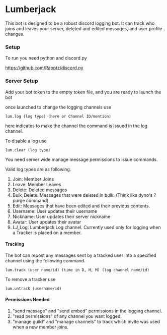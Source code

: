 # Lumberjack

This bot is designed to be a robust discord logging bot. It can track who joins and leaves your server, deleted and
edited messages, and user profile changes.

### Setup

To run you need python and discord.py

https://github.com/Rapptz/discord.py

### Server Setup

Add your bot token to the empty token file, and you are ready to launch the bot

once launched to change the logging channels use

`lum.log (log type) (here or Channel ID/mention)`

here indicates to make the channel the command is issued in the log channel.

To disable a log use

`lum.clear (log type) `

You need server wide manage message permissions to issue commands.

Valid log types are as following.

1. Join: Member Joins
2. Leave: Member Leaves
3. Delete: Deleted messages
4. Bulk_Delete: Messages that were deleted in bulk. (Think like dyno's ?purge command)
5. Edit: Messages that have been edited and their previous contents.
6. Username: User updates their username
7. Nickname: User updates their server nickname
8. Avatar: User updates their avatar
9. LJ_Log: Lumberjack Log channel. Currently used only for logging when a Tracker is placed on a member.

#### Tracking

The bot can repost any messages sent by a tracked user into a specified channel using the following command.

`lum.track (user name/id) (time in D, H, M) (log channel name/id)`

To remove a tracker use

`lum.untrack (username/id)`

#### Permissions Needed

1. "send message" and "send embed" permissions in the logging channel.
2. "read permissions" of any channel you want logged.
3. "manage guild" and "manage channels" to track which invite was used when a new member joins.



